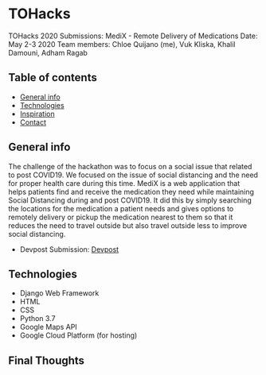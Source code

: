# TOHacks
TOHacks 2020 Submissions: MediX - Remote Delivery of Medications
Date: May 2-3 2020
Team members: Chloe Quijano (me), Vuk Kliska, Khalil Damouni, Adham Ragab

## Table of contents
* [General info](#general-info)
* [Technologies](#technologies)
* [Inspiration](#inspiration)
* [Contact](#contact)

## General info
The challenge of the hackathon was to focus on a social issue that related to post COVID19. We focused on the issue of social distancing and the need for proper health care during this time. MediX is a web application that helps patients find and receive the medication they need while maintaining Social Distancing during and post COVID19. It did this by simply searching the locations for the medication a patient needs and gives options to remotely delivery or pickup the medication nearest to them so that it reduces the need to travel outside but also travel outside less to improve social distancing.

- Devpost Submission: [Devpost](https://devpost.com/software/medix)

## Technologies
- Django Web Framework
- HTML
- CSS
- Python 3.7
- Google Maps API
- Google Cloud Platform (for hosting)

## Final Thoughts

